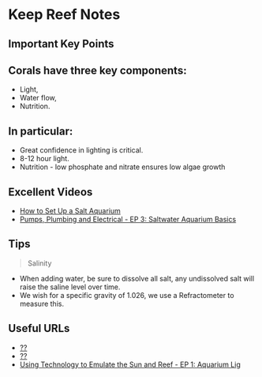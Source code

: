 
Keep Reef Notes
===============

Important Key Points
--------------------

## Corals have three key components:

 * Light,
 * Water flow,
 * Nutrition.

## In particular:

 * Great confidence in lighting is critical.
 * 8-12 hour light.
 * Nutrition - low phosphate and nitrate ensures low algae growth

Excellent Videos
----------------

 * [How to Set Up a Salt Aquarium](https://www.youtube.com/watch?v=PwKTq2Dzcss)
 * [Pumps, Plumbing and Electrical - EP 3: Saltwater Aquarium Basics](https://www.youtube.com/watch?v=U9OCuUFg_lk)

Tips
----

 > Salinity

 * When adding water, be sure to dissolve all salt, any undissolved salt will
   raise the saline level over time.
 * We wish for a specific gravity of 1.026, we use a Refractometer to measure
 this.

Useful URLs
-----------

 * [??](http://www.reefkeeping.com/issues/2002-12/rs/feature/index.php)
 * [??](http://reefbuilders.com)
 * [Using Technology to Emulate the Sun and Reef - EP 1: Aquarium Lig](https://www.youtube.com/watch?v=nngna3WdYhs)
